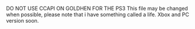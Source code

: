DO NOT USE CCAPI ON GOLDHEN FOR THE PS3
This file may be changed when possible, please note that i have something called a life.
Xbox and PC version soon.
